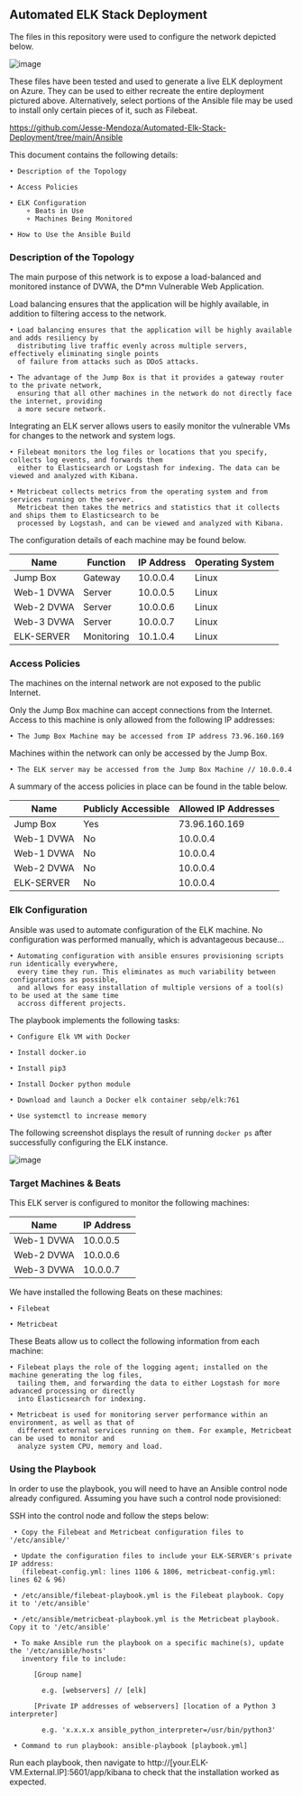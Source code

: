## Automated ELK Stack Deployment

The files in this repository were used to configure the network depicted below.

![image](https://user-images.githubusercontent.com/70169696/116495780-72b53a00-a858-11eb-9223-c195f39bf245.png)

These files have been tested and used to generate a live ELK deployment on Azure. They can be used to either recreate the entire deployment pictured above. Alternatively, select portions of the Ansible file may be used to install only certain pieces of it, such as Filebeat.

https://github.com/Jesse-Mendoza/Automated-Elk-Stack-Deployment/tree/main/Ansible

This document contains the following details:

    • Description of the Topology
    
    • Access Policies
    
    • ELK Configuration
        ⚬ Beats in Use
        ⚬ Machines Being Monitored
    
    • How to Use the Ansible Build


### Description of the Topology

The main purpose of this network is to expose a load-balanced and monitored instance of DVWA, the D*mn Vulnerable Web Application.

Load balancing ensures that the application will be highly available, in addition to filtering access to the network.

    • Load balancing ensures that the application will be highly available and adds resiliency by
      distributing live traffic evenly across multiple servers, effectively eliminating single points
      of failure from attacks such as DDoS attacks.

    • The advantage of the Jump Box is that it provides a gateway router to the private network,
      ensuring that all other machines in the network do not directly face the internet, providing
      a more secure network.
          
          
Integrating an ELK server allows users to easily monitor the vulnerable VMs for changes to the network and system logs.

    • Filebeat monitors the log files or locations that you specify, collects log events, and forwards them
      either to Elasticsearch or Logstash for indexing. The data can be viewed and analyzed with Kibana.

    • Metricbeat collects metrics from the operating system and from services running on the server.
      Metricbeat then takes the metrics and statistics that it collects and ships them to Elasticsearch to be
      processed by Logstash, and can be viewed and analyzed with Kibana.


The configuration details of each machine may be found below.

| Name       |    Function    | IP Address | Operating System |
|------------|----------------|------------|------------------|
| Jump Box   | Gateway        | 10.0.0.4   | Linux            |
| Web-1 DVWA | Server         | 10.0.0.5   | Linux            |
| Web-2 DVWA | Server         | 10.0.0.6   | Linux            |
| Web-3 DVWA | Server         | 10.0.0.7   | Linux            |
| ELK-SERVER | Monitoring     | 10.1.0.4   | Linux            |


### Access Policies

The machines on the internal network are not exposed to the public Internet. 

Only the Jump Box machine can accept connections from the Internet. Access to this machine is only allowed from the following IP addresses:

  
    • The Jump Box Machine may be accessed from IP address 73.96.160.169 


Machines within the network can only be accessed by the Jump Box.

    • The ELK server may be accessed from the Jump Box Machine // 10.0.0.4

A summary of the access policies in place can be found in the table below.

| Name       | Publicly Accessible | Allowed IP Addresses |
|------------|---------------------|----------------------|
| Jump Box   | Yes                 | 73.96.160.169        |
| Web-1 DVWA | No                  | 10.0.0.4             |
| Web-1 DVWA | No                  | 10.0.0.4             |
| Web-2 DVWA | No                  | 10.0.0.4             |
| ELK-SERVER | No                  | 10.0.0.4             |

### Elk Configuration

Ansible was used to automate configuration of the ELK machine. No configuration was performed manually, which is advantageous because...

    • Automating configuration with ansible ensures provisioning scripts run identically everywhere,
      every time they run. This eliminates as much variability between configurations as possible,
      and allows for easy installation of multiple versions of a tool(s) to be used at the same time
      accross different projects.

The playbook implements the following tasks:

    • Configure Elk VM with Docker
    
    • Install docker.io
    
    • Install pip3
    
    • Install Docker python module
    
    • Download and launch a Docker elk container sebp/elk:761
    
    • Use systemctl to increase memory
    

The following screenshot displays the result of running `docker ps` after successfully configuring the ELK instance.

![image](https://user-images.githubusercontent.com/70169696/116495835-97111680-a858-11eb-90bf-c0dc21e62258.png)

### Target Machines & Beats
This ELK server is configured to monitor the following machines:
       
| Name       | IP Address |
|------------|------------|
| Web-1 DVWA | 10.0.0.5   |
| Web-2 DVWA | 10.0.0.6   |
| Web-3 DVWA | 10.0.0.7   |

We have installed the following Beats on these machines:
    
    • Filebeat  
    
    • Metricbeat

These Beats allow us to collect the following information from each machine:

    • Filebeat plays the role of the logging agent; installed on the machine generating the log files,
      tailing them, and forwarding the data to either Logstash for more advanced processing or directly
      into Elasticsearch for indexing.
      
    • Metricbeat is used for monitoring server performance within an environment, as well as that of
      different external services running on them. For example, Metricbeat can be used to monitor and
      analyze system CPU, memory and load.

### Using the Playbook
In order to use the playbook, you will need to have an Ansible control node already configured. Assuming you have such a control node provisioned: 

SSH into the control node and follow the steps below:

     • Copy the Filebeat and Metricbeat configuration files to '/etc/ansible/'
     
     • Update the configuration files to include your ELK-SERVER's private IP address: 
       (filebeat-config.yml: lines 1106 & 1806, metricbeat-config.yml: lines 62 & 96)

     • /etc/ansible/filebeat-playbook.yml is the Filebeat playbook. Copy it to '/etc/ansible'

     • /etc/ansible/metricbeat-playbook.yml is the Metricbeat playbook. Copy it to '/etc/ansible'

     • To make Ansible run the playbook on a specific machine(s), update the '/etc/ansible/hosts'
       inventory file to include: 

          [Group name]
          
            e.g. [webservers] // [elk]

          [Private IP addresses of webservers] [location of a Python 3 interpreter]
          
            e.g. 'x.x.x.x ansible_python_interpreter=/usr/bin/python3'
            
     • Command to run playbook: ansible-playbook [playbook.yml] 

Run each playbook, then navigate to http://[your.ELK-VM.External.IP]:5601/app/kibana to check that the installation worked as expected.

